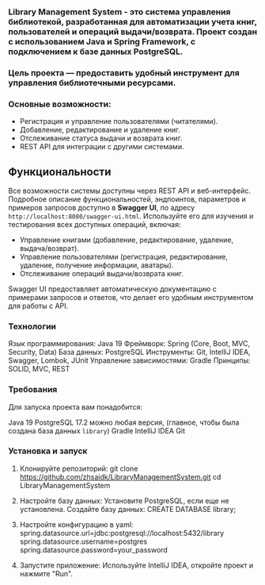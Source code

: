 ### **Library Management System** - это система управления библиотекой, разработанная для автоматизации учета книг, пользователей и операций выдачи/возврата. Проект создан с использованием Java и Spring Framework, с подключением к базе данных PostgreSQL.

   ### **Цель проекта** — предоставить удобный инструмент для управления библиотечными ресурсами.
### **Основные возможности**:

* Регистрация и управление пользователями (читателями).
* Добавление, редактирование и удаление книг.
* Отслеживание статуса выдачи и возврата книг.
* REST API для интеграции с другими системами.

## Функциональности

Все возможности системы доступны через REST API и веб-интерфейс. Подробное описание функциональностей, эндпоинтов, параметров и примеров запросов доступно в **Swagger UI**, по адресу `http://localhost:8080/swagger-ui.html`. Используйте его для изучения и тестирования всех доступных операций, включая:

- Управление книгами (добавление, редактирование, удаление, выдача/возврат).  
- Управление пользователями (регистрация, редактирование, удаление, получение информации, аватары).  
- Отслеживание операций выдачи/возврата книг.  

Swagger UI предоставляет автоматическую документацию с примерами запросов и ответов, что делает его удобным инструментом для работы с API.

### **Технологии**
Язык программирования: Java 19
Фреймворк: Spring (Core, Boot, MVC, Security, Data)
База данных: PostgreSQL
Инструменты: Git, IntelliJ IDEA, Swagger, Lombok, JUnit
Управление зависимостями: Gradle
Принципы: SOLID, MVC, REST

   ### **Требования**
Для запуска проекта вам понадобится:

Java 19
PostgreSQL 17.2 можно любая версия, (главное, чтобы была создана база данных `library`)
Gradle
IntelliJ IDEA
Git

   ### **Установка и запуск**
1. Клонируйте репозиторий:
   git clone https://github.com/zhsaidk/LibraryManagementSystem.git
   cd LibraryManagementSystem

2. Настройте базу данных:
   Установите PostgreSQL, если еще не установлена.
   Создайте базу данных:
   CREATE DATABASE library;

3. Настройте конфигурацию в yaml:
   spring.datasource.url=jdbc:postgresql://localhost:5432/library
   spring.datasource.username=postgres
   spring.datasource.password=your_password

4. Запустите приложение:
   Используйте IntelliJ IDEA, откройте проект и нажмите "Run".

